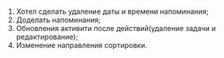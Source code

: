 1. Хотел сделать удаление даты и времени напоминания;
2. Доделать напоминания;
3. Обновления активити после действий(удаление задачи и редактирование);
4. Изменение направления сортировки.